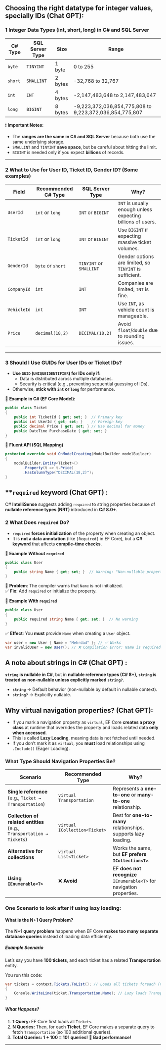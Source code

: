 ## **Choosing the right datatype for integer values, specially IDs (Chat GPT):**

### **1 Integer Data Types (int, short, long) in C# and SQL Server**

| **C# Type** | **SQL Server Type** | **Size** | **Range**                                               |
| ----------- | ------------------- | -------- | ------------------------------------------------------- |
| `byte`      | `TINYINT`           | 1 byte   | 0 to 255                                                |
| `short`     | `SMALLINT`          | 2 bytes  | -32,768 to 32,767                                       |
| `int`       | `INT`               | 4 bytes  | -2,147,483,648 to 2,147,483,647                         |
| `long`      | `BIGINT`            | 8 bytes  | -9,223,372,036,854,775,808 to 9,223,372,036,854,775,807 |

❗ **Important Notes:**

- The **ranges are the same in C# and SQL Server** because both use the same underlying storage.
- `SMALLINT` and `TINYINT` **save space**, but be careful about hitting the limit.
- `BIGINT` is needed only if you expect **billions** of records.
---

### **2 What to Use for User ID, Ticket ID, Gender ID? (Some examples)**

| **Field**   | **Recommended C# Type** | **SQL Server Type**     | **Why?**                                                    |
| ----------- | ----------------------- | ----------------------- | ----------------------------------------------------------- |
| `UserId`    | `int` or `long`         | `INT` or `BIGINT`       | `INT` is usually enough unless expecting billions of users. |
| `TicketId`  | `int` or `long`         | `INT` or `BIGINT`       | Use `BIGINT` if expecting massive ticket volumes.           |
| `GenderId`  | `byte` or `short`       | `TINYINT` or `SMALLINT` | Gender options are limited, so `TINYINT` is sufficient.     |
| `CompanyId` | `int`                   | `INT`                   | Companies are limited, `INT` is fine.                       |
| `VehicleId` | `int`                   | `INT`                   | Use `INT`, as vehicle count is manageable.                  |
| `Price`     | `decimal(18,2)`         | `DECIMAL(18,2)`         | Avoid `float`/`double` due to rounding issues.              |

---

### **3 Should I Use GUIDs for User IDs or Ticket IDs?**

- **Use `GUID` (`UNIQUEIDENTIFIER`) for IDs only if:**
    - Data is distributed across multiple databases.
    - Security is critical (e.g., preventing sequential guessing of IDs).
- Otherwise, **stick with `int` or `long`** for performance.

📌 **Example in C# (EF Core Model):**

```csharp
public class Ticket
{
    public int TicketId { get; set; }  // Primary key
    public int UserId { get; set; }    // Foreign key
    public decimal Price { get; set; } // Use decimal for money
    public DateTime PurchaseDate { get; set; }
}
```

📌 **Fluent API (SQL Mapping)**

```csharp
protected override void OnModelCreating(ModelBuilder modelBuilder)
{
    modelBuilder.Entity<Ticket>()
        .Property(t => t.Price)
        .HasColumnType("DECIMAL(18,2)");
}
```



## **`required` keyword (Chat GPT) :

C# **IntelliSense** suggests adding `required` to string properties because of **nullable reference types (NRT)** introduced in **C# 8.0+**.

### **2 What Does `required` Do?**

- `required` **forces initialization** of the property when creating an object.
- It is **not a data annotation** (like `[Required]` in EF Core), but a **C# keyword** that affects **compile-time checks**.

📌 **Example Without `required`**

```csharp
public class User
{
    public string Name { get; set; }  // Warning: "Non-nullable property 'Name' is uninitialized"
}
```

🔴 **Problem**: The compiler warns that `Name` is not initialized.  
✅ **Fix**: Add `required` or initialize the property.

📌 **Example With `required`**

```csharp
public class User
{
    public required string Name { get; set; }  // No warning
}
```

✅ **Effect**: You **must** provide `Name` when creating a `User` object.

```csharp
var user = new User { Name = "Mehrdad" }; // ✅ Works
var invalidUser = new User(); // ❌ Compilation Error: Name is required
```



## **A note about strings in C# (Chat GPT) :**
**`string` is nullable in C#**, but in **nullable reference types (C# 8+), `string` is treated as non-nullable unless explicitly marked `string?`**.
- **`string`** → Default behavior (non-nullable by default in nullable context).
- **`string?`** → Explicitly nullable.

## **Why virtual navigation properties? (Chat GPT):**

- If you mark a navigation property as `virtual`, EF Core **creates a proxy class** at runtime that overrides the property and loads related data **only when accessed**.
- This is called **Lazy Loading**, meaning data is not fetched until needed.
- If you don’t mark it as `virtual`, you **must** load relationships using `.Include()` (Eager Loading).

### **What Type Should Navigation Properties Be?**

| **Scenario**                                                          | **Recommended Type**          | **Why?**                                                              |
| --------------------------------------------------------------------- | ----------------------------- | --------------------------------------------------------------------- |
| **Single reference** (e.g., `Ticket → Transportation`)                | `virtual Transportation`      | Represents a **one-to-one** or **many-to-one** relationship.          |
| **Collection of related entities** (e.g., `Transportation → Tickets`) | `virtual ICollection<Ticket>` | Best for **one-to-many** relationships, supports lazy loading.        |
| **Alternative for collections**                                       | `virtual List<Ticket>`        | Works the same, but **EF prefers `ICollection<T>`**.                  |
| **Using `IEnumerable<T>`**                                            | ❌ **Avoid**                   | EF **does not recognize** `IEnumerable<T>` for navigation properties. |
### **One Scenario to look after if using lazy loading:**
#### **What is the N+1 Query Problem?**

The **N+1 query problem** happens when EF Core **makes too many separate database queries** instead of loading data efficiently.

##### **Example Scenario**

Let’s say you have **100 tickets**, and each ticket has a related **Transportation** entity.

You run this code:

```c#
var tickets = context.Tickets.ToList(); // Loads all tickets foreach (var ticket in tickets) 
{     
	Console.WriteLine(ticket.Transportation.Name); // Lazy loads Transportation for each ticket 
}
```

##### **What Happens?**

1. **1 Query:** EF Core first loads all `Tickets`.
2. **N Queries:** Then, for each **Ticket**, EF Core makes a separate query to fetch `Transportation` (so 100 additional queries).
3. **Total Queries:** **1 + 100 = 101 queries!** 🚨 **Bad performance!**

---



